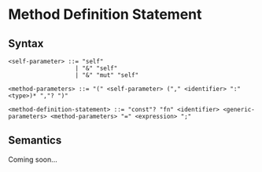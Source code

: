 # Method Definition Statement

## Syntax

```
<self-parameter> ::= "self"
                   | "&" "self"
                   | "&" "mut" "self"

<method-parameters> ::= "(" <self-parameter> ("," <identifier> ":" <type>)* ","? ")"

<method-definition-statement> ::= "const"? "fn" <identifier> <generic-parameters> <method-parameters> "=" <expression> ";"
```

## Semantics

Coming soon...
